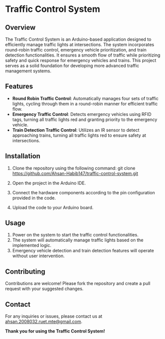 # Traffic Control System

## Overview

The Traffic Control System is an Arduino-based application designed to efficiently manage traffic lights at intersections. The system incorporates round-robin traffic control, emergency vehicle prioritization, and train detection functionalities. It ensures a smooth flow of traffic while prioritizing safety and quick response for emergency vehicles and trains. This project serves as a solid foundation for developing more advanced traffic management systems.

## Features

- **Round Robin Traffic Control**: Automatically manages four sets of traffic lights, cycling through them in a round-robin manner for efficient traffic flow.
- **Emergency Traffic Control**: Detects emergency vehicles using RFID tags, turning all traffic lights red and granting priority to the emergency vehicle.
- **Train Detection Traffic Control**: Utilizes an IR sensor to detect approaching trains, turning all traffic lights red to ensure safety at intersections.

## Installation

1. Clone the repository using the following command: git clone https://github.com/Ahsan-Habib147/traffic-control-system.git

2. Open the project in the Arduino IDE.

3. Connect the hardware components according to the pin configuration provided in the code.

4. Upload the code to your Arduino board.

## Usage

1. Power on the system to start the traffic control functionalities.
2. The system will automatically manage traffic lights based on the implemented logic.
3. Emergency vehicle detection and train detection features will operate without user intervention.

## Contributing

Contributions are welcome! Please fork the repository and create a pull request with your suggested changes.

## Contact

For any inquiries or issues, please contact us at [ahsan.2008032.ruet.mte@gmail.com](mailto:ahsan.2008032.ruet.mte@gmail.com).

**Thank you for using the Traffic Control System!**
